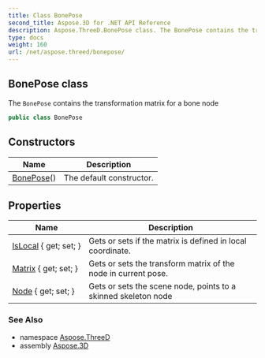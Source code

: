 ```yaml
---
title: Class BonePose
second_title: Aspose.3D for .NET API Reference
description: Aspose.ThreeD.BonePose class. The BonePose contains the transformation matrix for a bone node
type: docs
weight: 160
url: /net/aspose.threed/bonepose/
---
```

## BonePose class

The `BonePose` contains the transformation matrix for a bone node

```csharp
public class BonePose
```

## Constructors

| Name | Description |
| --- | --- |
| [BonePose](bonepose/)() | The default constructor. |

## Properties

| Name | Description |
| --- | --- |
| [IsLocal](../../aspose.threed/bonepose/islocal/) { get; set; } | Gets or sets if the matrix is defined in local coordinate. |
| [Matrix](../../aspose.threed/bonepose/matrix/) { get; set; } | Gets or sets the transform matrix of the node in current pose. |
| [Node](../../aspose.threed/bonepose/node/) { get; set; } | Gets or sets the scene node, points to a skinned skeleton node |

### See Also

* namespace [Aspose.ThreeD](../../aspose.threed/)
* assembly [Aspose.3D](../../)


